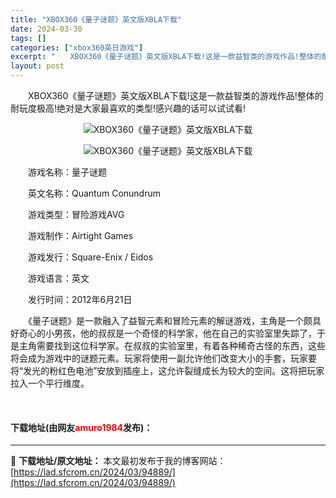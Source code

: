 ```yaml
---
title: "XBOX360《量子谜题》英文版XBLA下载"
date: 2024-03-30
tags: []
categories: ["xbox360英日游戏"]
excerpt: "　　XBOX360《量子谜题》英文版XBLA下载!这是一款益智类的游戏作品!整体的耐玩度极高!绝对是大家最喜欢的类型!感兴趣的话可以试试看! 　　游戏名称：量子谜题 　　英文名称：Quantum Conundrum 　　游戏类型：冒险游戏AVG 　　游戏制作：Airtight Games 　　游戏发&hellip;"
layout: post
---
```


 <p>　　XBOX360《量子谜题》英文版XBLA下载!这是一款益智类的游戏作品!整体的耐玩度极高!绝对是大家最喜欢的类型!感兴趣的话可以试试看!</p> <p align="center"><img border="0" src="https://lad.sfcrom.cn/wp-content/uploads/2024/03/20240330_6607e106e9494.webp" alt="XBOX360《量子谜题》英文版XBLA下载" /></p> <p align="center"><img border="0" src="https://lad.sfcrom.cn/wp-content/uploads/2024/03/20240330_6607e1075722b.webp" alt="XBOX360《量子谜题》英文版XBLA下载" /></p> <p>　　游戏名称：量子谜题</p> <p>　　英文名称：Quantum Conundrum</p> <p>　　游戏类型：冒险游戏AVG</p> <p>　　游戏制作：Airtight Games</p> <p>　　游戏发行：Square-Enix / Eidos</p> <p>　　游戏语言：英文</p> <p>　　发行时间：2012年6月21日</p> <p>　　《量子谜题》是一款融入了益智元素和冒险元素的解谜游戏，主角是一个颇具好奇心的小男孩，他的叔叔是一个奇怪的科学家，他在自己的实验室里失踪了，于是主角需要找到这位科学家。在叔叔的实验室里，有着各种稀奇古怪的东西，这些将会成为游戏中的谜题元素。玩家将使用一副允许他们改变大小的手套，玩家要将&ldquo;发光的粉红色电池&rdquo;安放到插座上，这允许裂缝成长为较大的空间。这将把玩家拉入一个平行维度。</p> <p>&nbsp;</p> <p><h4>下载地址(由网友<font color="red">amuro1984</font>发布)：</h4></p> 

---
📖 **下载地址/原文地址：** 本文最初发布于我的博客网站：[https://lad.sfcrom.cn/2024/03/94889/](https://lad.sfcrom.cn/2024/03/94889/)
